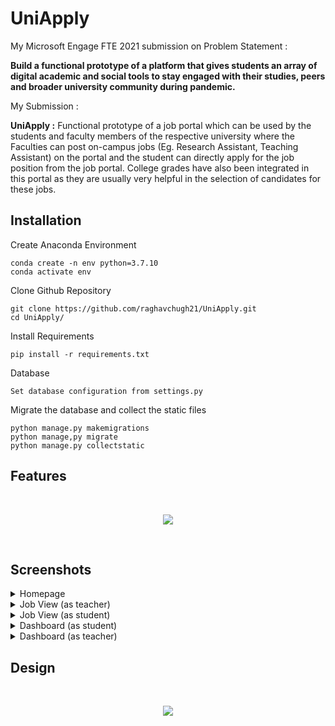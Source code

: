 # UniApply

My Microsoft Engage FTE 2021 submission on Problem Statement :

**Build a functional prototype of a platform that gives students an array of digital academic and social tools to stay engaged with their studies, peers and broader university community during pandemic.**

My Submission :

**UniApply :** Functional prototype of a job portal which can be used by the students and faculty members of the respective university where the Faculties can post on-campus jobs (Eg. Research Assistant, Teaching Assistant) on the portal and the student can directly apply for the job position from the job portal. College grades have also been integrated in this portal as they are usually very helpful in the selection of candidates for these jobs.

## Installation

Create Anaconda Environment
```
conda create -n env python=3.7.10
conda activate env
```

Clone Github Repository
```
git clone https://github.com/raghavchugh21/UniApply.git
cd UniApply/
```

Install Requirements
```
pip install -r requirements.txt
```

Database
```
Set database configuration from settings.py
```

Migrate the database and collect the static files
```
python manage.py makemigrations
python manage,py migrate
python manage.py collectstatic
```

## Features

<br>
<p align="center">
  <img src="https://user-images.githubusercontent.com/65908705/143215313-ac5fe95d-3189-4421-8cb4-ef683957873d.png" />
</p>
<br>

## Screenshots

<details>
  <summary> Homepage </summary>
  <img src="https://user-images.githubusercontent.com/65908705/143259130-711339c6-07ec-485e-b775-507292a31f90.png" name="image-name">
</details>

<details>
  <summary> Job View (as teacher)</summary>
  <img src="https://user-images.githubusercontent.com/65908705/143260013-ef5071eb-74e8-4dea-b51b-0b034bc26a58.png" name="image-name">
</details>

<details>
  <summary> Job View (as student) </summary>
  <img src="https://user-images.githubusercontent.com/65908705/143260345-a69c9d2d-7df8-421f-9412-979df53ccbb9.png" name="image-name">
</details>

<details>
  <summary> Dashboard (as student) </summary>
  <img src="https://user-images.githubusercontent.com/65908705/143260223-6c655619-6ebd-4de5-975c-00be96676a7b.png" name="image-name">
</details>

<details>
  <summary> Dashboard (as teacher) </summary>
  <img src="https://user-images.githubusercontent.com/65908705/143260108-4873e631-8fe6-4c3a-ab06-3a562286af45.png" name="image-name">
</details>

## Design

<br>
<p align="center">
  <img src="https://user-images.githubusercontent.com/65908705/143260575-7ab05501-db2e-4985-8fa5-f88cd8e085d5.png" />
</p>
<br>

